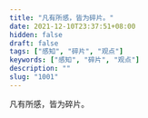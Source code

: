```yaml
---
title: "凡有所感，皆为碎片。"
date: 2021-12-10T23:37:51+08:00
hidden: false
draft: false
tags: ["感知", "碎片", "观点"]
keywords: ["感知", "碎片", "观点"]
description: ""
slug: "1001"
---
```


凡有所感，皆为碎片。

